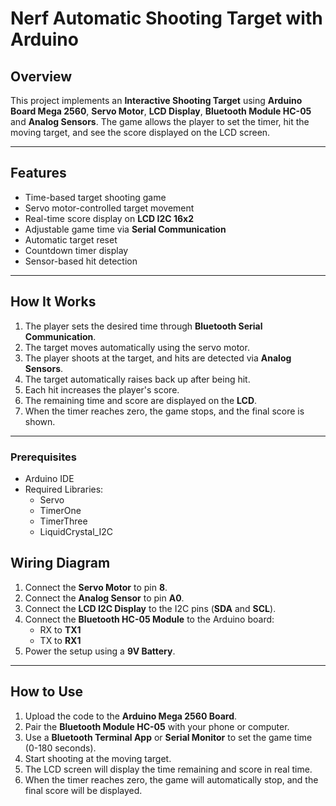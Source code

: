 # Nerf Automatic Shooting Target with Arduino

## Overview
This project implements an **Interactive Shooting Target** using **Arduino Board Mega 2560**, **Servo Motor**, **LCD Display**, **Bluetooth Module HC-05** and **Analog Sensors**. The game allows the player to set the timer, hit the moving target, and see the score displayed on the LCD screen.

---

## Features
- Time-based target shooting game
- Servo motor-controlled target movement
- Real-time score display on **LCD I2C 16x2**
- Adjustable game time via **Serial Communication**
- Automatic target reset
- Countdown timer display
- Sensor-based hit detection

---

## How It Works
1. The player sets the desired time through **Bluetooth Serial Communication**.
2. The target moves automatically using the servo motor.
3. The player shoots at the target, and hits are detected via **Analog Sensors**.
4. The target automatically raises back up after being hit.
5. Each hit increases the player's score.
6. The remaining time and score are displayed on the **LCD**.
7. When the timer reaches zero, the game stops, and the final score is shown.
---

### Prerequisites
- Arduino IDE
- Required Libraries:
  - Servo
  - TimerOne
  - TimerThree
  - LiquidCrystal_I2C

## Wiring Diagram
1. Connect the **Servo Motor** to pin **8**.
2. Connect the **Analog Sensor** to pin **A0**.
3. Connect the **LCD I2C Display** to the I2C pins (**SDA** and **SCL**).
4. Connect the **Bluetooth HC-05 Module** to the Arduino board:
   - RX to **TX1**
   - TX to **RX1**
5. Power the setup using a **9V Battery**.

---

## How to Use
1. Upload the code to the **Arduino Mega 2560 Board**.
2. Pair the **Bluetooth Module HC-05** with your phone or computer.
3. Use a **Bluetooth Terminal App** or **Serial Monitor** to set the game time (0-180 seconds).
4. Start shooting at the moving target.
5. The LCD screen will display the time remaining and score in real time.
6. When the timer reaches zero, the game will automatically stop, and the final score will be displayed.

